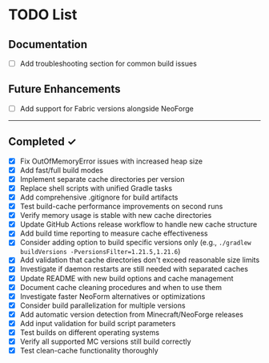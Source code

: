 # TODO List

## Documentation
- [ ] Add troubleshooting section for common build issues

## Future Enhancements
- [ ] Add support for Fabric versions alongside NeoForge

---

## Completed ✓
- [x] Fix OutOfMemoryError issues with increased heap size
- [x] Add fast/full build modes
- [x] Implement separate cache directories per version
- [x] Replace shell scripts with unified Gradle tasks
- [x] Add comprehensive .gitignore for build artifacts
- [x] Test build-cache performance improvements on second runs
- [x] Verify memory usage is stable with new cache directories
- [x] Update GitHub Actions release workflow to handle new cache structure
- [x] Add build time reporting to measure cache effectiveness
- [x] Consider adding option to build specific versions only (e.g., `./gradlew buildVersions -PversionsFilter=1.21.5,1.21.6`)
- [x] Add validation that cache directories don't exceed reasonable size limits
- [x] Investigate if daemon restarts are still needed with separated caches
- [x] Update README with new build options and cache management
- [x] Document cache cleaning procedures and when to use them
- [x] Investigate faster NeoForm alternatives or optimizations
- [x] Consider build parallelization for multiple versions
- [x] Add automatic version detection from Minecraft/NeoForge releases
- [x] Add input validation for build script parameters
- [x] Test builds on different operating systems
- [x] Verify all supported MC versions still build correctly
- [x] Test clean-cache functionality thoroughly